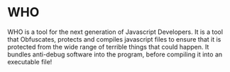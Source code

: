 # WHO
WHO is a tool for the next generation of Javascript Developers. It is a tool that Obfuscates, protects and compiles javascript files to ensure that it is protected from the wide range of terrible things that could happen. It bundles anti-debug software into the program, before compiling it into an executable file!
